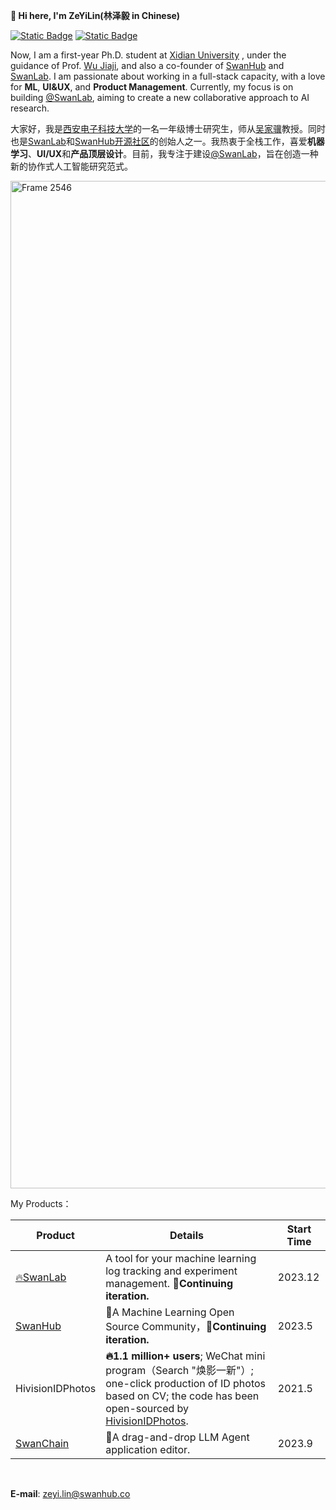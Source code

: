 **👋 Hi here, I'm ZeYiLin(林泽毅 in Chinese)**

<a href="[https://www.xiaohongshu.com/user/profile/605786b90000000001003a81](https://www.zhihu.com/people/eager-59)" target="_blank"><img alt="Static Badge" src="https://img.shields.io/badge/Zhihu-知乎-4362f6"></a>
<a href="https://www.xiaohongshu.com/user/profile/605786b90000000001003a81" target="_blank"><img alt="Static Badge" src="https://img.shields.io/badge/Xiaohongshu-小红书-F04438"></a>

Now, I am a first-year Ph.D. student at [Xidian University](https://www.xidian.edu.cn/) , under the guidance of Prof. [Wu Jiaji](https://web.xidian.edu.cn/wujj/), and also a co-founder of [SwanHub](https://swanhub.co) and [SwanLab](https://github.com/SwanHubX/SwanLab). I am passionate about working in a full-stack capacity, with a love for **ML**, **UI&UX**, and **Product Management**. Currently, my focus is on building [@SwanLab](https://github.com/SwanHubX/SwanLab), aiming to create a new collaborative approach to AI research.

大家好，我是[西安电子科技大学](https://www.xidian.edu.cn/)的一名一年级博士研究生，师从[吴家骥](https://web.xidian.edu.cn/wujj/)教授。同时也是[SwanLab](https://github.com/SwanHubX/SwanLab)和[SwanHub开源社区](https://swanhub.co)的创始人之一。我热衷于全栈工作，喜爱**机器学习**、**UI/UX**和**产品顶层设计**。目前，我专注于建设[@SwanLab](https://github.com/SwanHubX/SwanLab)，旨在创造一种新的协作式人工智能研究范式。

<a href="https://github.com/SwanHubX/SwanLab"><img width="1612" alt="Frame 2546" src="https://github.com/xiaolin199912/xiaolin199912/assets/58305964/2f5c628e-2bd2-4e20-a747-eb2788ff2c59"></a>

My Products：

| Product | Details       | Start Time|
| ------  | ------- | ---------------- |
| [🔥SwanLab](https://github.com/SwanHubX/SwanLab)   | A tool for your machine learning log tracking and experiment management. **🚀Continuing iteration.** | 2023.12 |
| [SwanHub](https://swanhub.co)     | 🤖A Machine Learning Open Source Community，**🚀Continuing iteration.**    | 2023.5 |
| HivisionIDPhotos   | **🔥1.1 million+ users**; WeChat mini program（Search "焕影一新"）; one-click production of ID photos based on CV; the code has been open-sourced by [HivisionIDPhotos](https://github.com/xiaolin199912/HivisionIDPhotos).   | 2021.5 |
| [SwanChain](https://swanchain.co)   | 🔧A drag-and-drop LLM Agent application editor. | 2023.9 |
<br>



**E-mail**: zeyi.lin@swanhub.co
